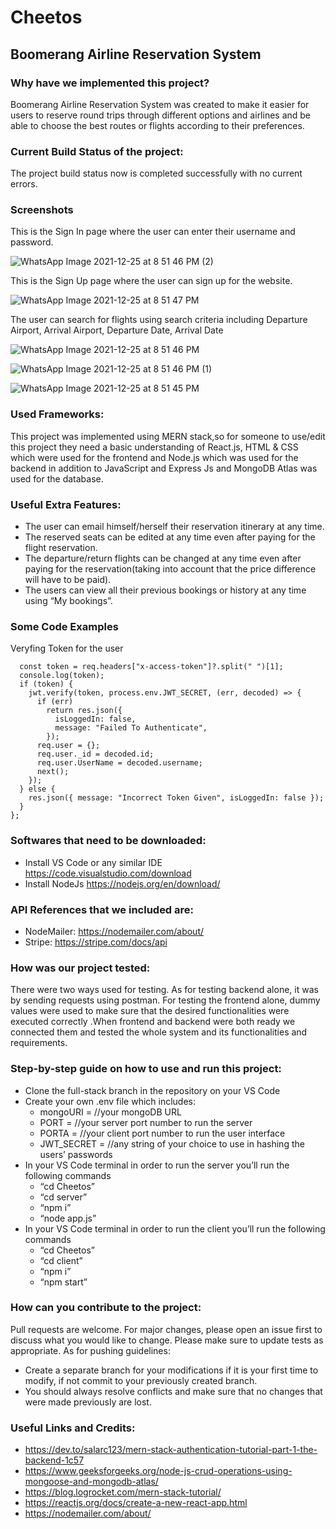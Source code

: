# Cheetos

## Boomerang Airline Reservation System 

### Why have we implemented this project?
Boomerang Airline Reservation System was created to make it easier for users to reserve round trips through different options and airlines and be able to choose the best routes or flights according to their preferences.

### Current Build Status of the project:
The project build status now is completed successfully with no current errors.


### Screenshots
This is the Sign In page where the user can enter their username and password.

![WhatsApp Image 2021-12-25 at 8 51 46 PM (2)](https://user-images.githubusercontent.com/89047287/147393310-ee9964b4-e9b4-4070-9c6d-2f4fb9a7c409.jpeg)

This is the Sign Up page where the user can sign up for the website. 

![WhatsApp Image 2021-12-25 at 8 51 47 PM](https://user-images.githubusercontent.com/89047287/147393345-6752077d-49d5-4f5b-bf88-bf5b16a76719.jpeg)

The user can search for flights using search criteria including Departure Airport, Arrival Airport, Departure Date, Arrival Date 

![WhatsApp Image 2021-12-25 at 8 51 46 PM](https://user-images.githubusercontent.com/89047287/147393447-cf04e288-2455-4a24-93ee-3a7bf6ab4a6d.jpeg)

![WhatsApp Image 2021-12-25 at 8 51 46 PM (1)](https://user-images.githubusercontent.com/89047287/147393449-9b630e56-4095-425a-a009-32ea54b16fe8.jpeg)

![WhatsApp Image 2021-12-25 at 8 51 45 PM](https://user-images.githubusercontent.com/89047287/147393455-f12fc2b4-5cf0-4b0f-a09a-c35bda97f432.jpeg)

### Used Frameworks:
This project was implemented using MERN stack,so for someone to use/edit this project they need a basic understanding of React.js, HTML & CSS which were used for the frontend and Node.js  which was used for the backend in addition to JavaScript and Express Js and MongoDB Atlas was used for the database.

### Useful Extra Features:
* The user can email himself/herself their reservation itinerary at any time.
* The reserved seats can be edited at any time even after paying for the flight reservation.
* The departure/return flights can be changed at any time even after paying for the reservation(taking into account that the price difference will have to be paid).
* The users can view all their previous bookings or history at any time using “My bookings”.

### Some Code Examples
Veryfing Token for the user 
```verifyJwT = (req, res, next) => {
  const token = req.headers["x-access-token"]?.split(" ")[1];
  console.log(token);
  if (token) {
    jwt.verify(token, process.env.JWT_SECRET, (err, decoded) => {
      if (err)
        return res.json({
          isLoggedIn: false,
          message: "Failed To Authenticate",
        });
      req.user = {};
      req.user._id = decoded.id;
      req.user.UserName = decoded.username;
      next();
    });
  } else {
    res.json({ message: "Incorrect Token Given", isLoggedIn: false });
  }
};
```

### Softwares that need to be downloaded:
* Install VS Code or any similar IDE https://code.visualstudio.com/download 
* Install NodeJs  https://nodejs.org/en/download/ 

### API References that we included are:
* NodeMailer: https://nodemailer.com/about/
* Stripe: https://stripe.com/docs/api 

### How was our project tested:
There were two ways used for testing. As for testing backend alone,  it was by sending requests using postman. For testing the frontend alone, dummy values were used to make sure that the desired functionalities were executed correctly .When frontend and backend were both ready we connected them and tested the whole system and its functionalities and requirements.


### Step-by-step guide on how to use and run this project:
* Clone the full-stack branch in the repository on your VS Code 
* Create your own .env file which includes: 
    * mongoURI = //your mongoDB URL
    * PORT = //your server port number to run the server
    * PORTA = //your client port number to run the user interface
    * JWT_SECRET = //any string of your choice to use in hashing the users’ passwords
* In your VS Code terminal in order to run the server you’ll run the following commands
    * “cd Cheetos”
    * “cd server”
    * “npm i”
    * “node app.js”
* In your VS Code terminal in order to run the client you’ll run the following commands
    * “cd Cheetos”
    * “cd client”
    * “npm i”
    * “npm start”

### How can you contribute to the project:
Pull requests are welcome. For major changes, please open an issue first to discuss what you would like to change. Please make sure to update tests as appropriate.
As for pushing guidelines: 
  * Create a separate branch for your modifications if it is your first time to modify, if not commit to your previously created branch.
  * You should always resolve conflicts and make sure that no changes that were made previously are lost. 

### Useful Links and Credits:
* https://dev.to/salarc123/mern-stack-authentication-tutorial-part-1-the-backend-1c57
* https://www.geeksforgeeks.org/node-js-crud-operations-using-mongoose-and-mongodb-atlas/ 
* https://blog.logrocket.com/mern-stack-tutorial/ 
* https://reactjs.org/docs/create-a-new-react-app.html 
* https://nodemailer.com/about/
